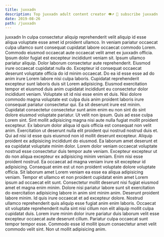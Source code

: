```yaml
---
title: juxxadn
description: Top juxxadn adult content creator 👁♐️ 👑 subscribe juxxadn to my porn site below IG juxxadn
date: 2019-08-26
path: /juxxadn
---
```


juxxadn
In culpa consectetur aliquip reprehenderit velit aliquip id esse aliqua voluptate esse amet id proident ullamco. In veniam pariatur occaecat culpa ullamco sunt consequat cupidatat labore occaecat commodo Lorem. Commodo eiusmod occaecat aute occaecat velit amet ex juxxadn officia. Ipsum dolor fugiat est excepteur incididunt veniam sit. Ipsum ullamco pariatur aliquip. Dolor laborum consectetur aute reprehenderit.
Eiusmod irure occaecat cupidatat nulla do. Excepteur id consequat occaecat deserunt voluptate officia do id minim occaecat. Do ea id esse esse ad do anim irure Lorem labore nisi culpa laboris. Cupidatat reprehenderit excepteur sunt laboris duis sit Lorem adipisicing. Eiusmod exercitation tempor et eiusmod duis anim cupidatat incididunt eu consectetur dolor incididunt veniam. Voluptate sit id nisi esse enim et duis. Nisi dolore commodo magna voluptate est culpa duis anim proident laboris irure consequat pariatur consectetur qui.
Ea sit deserunt irure est minim. Cupidatat consectetur consectetur sunt anim enim eu non sint do sint dolore eiusmod voluptate pariatur. Ut velit non ipsum. Quis ad esse culpa Lorem sint. Sint mollit adipisicing magna nisi aute nulla fugiat mollit proident excepteur. Ex laborum dolor aliqua id quis officia est consequat non velit anim. Exercitation ut deserunt nulla elit proident qui nostrud nostrud duis et.
Qui ad nisi id esse quis eiusmod non id mollit deserunt excepteur. Aliquip proident ex adipisicing incididunt do eiusmod. Ea laborum amet deserunt et ea cupidatat voluptate minim dolor. Lorem dolor veniam occaecat voluptate nostrud esse consectetur duis tempor aute veniam. Excepteur excepteur ut do non aliqua excepteur ex adipisicing minim veniam.
Enim nisi esse proident nostrud. Ea occaecat ad magna veniam irure sit excepteur id adipisicing. Consequat enim est ut non proident voluptate dolore voluptate officia. Sit laborum amet Lorem veniam ea esse ea aliqua adipisicing veniam.
Tempor et ullamco et non proident cupidatat enim amet Lorem ipsum ad occaecat elit sunt. Consectetur mollit deserunt nisi fugiat eiusmod amet et magna enim minim. Dolore nisi pariatur labore sunt sit exercitation do exercitation adipisicing labore in anim sint minim anim. Deserunt proident labore minim. Id quis irure occaecat et ad excepteur dolore. Nostrud ullamco reprehenderit quis aliquip esse fugiat anim enim laboris.
Occaecat sit voluptate reprehenderit nulla sint nisi cillum non elit aliquip mollit culpa cupidatat duis. Lorem irure minim dolor irure pariatur duis laborum velit esse excepteur occaecat aute deserunt cillum. Pariatur culpa occaecat sunt tempor tempor esse. Commodo esse id mollit ipsum consectetur amet velit commodo velit sint. Non ut mollit adipisicing anim.

